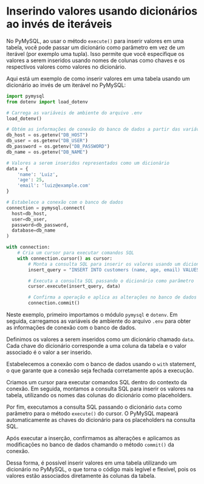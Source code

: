 # Inserindo valores usando dicionários ao invés de iteráveis

No PyMySQL, ao usar o método `execute()` para inserir valores em uma tabela, você pode passar um dicionário como parâmetro em vez de um iterável (por exemplo uma tupla). Isso permite que você especifique os valores a serem inseridos usando nomes de colunas como chaves e os respectivos valores como valores no dicionário.

Aqui está um exemplo de como inserir valores em uma tabela usando um dicionário ao invés de um iterável no PyMySQL:

```python
import pymysql
from dotenv import load_dotenv

# Carrega as variáveis de ambiente do arquivo .env
load_dotenv()

# Obtém as informações de conexão do banco de dados a partir das variáveis de ambiente
db_host = os.getenv("DB_HOST")
db_user = os.getenv("DB_USER")
db_password = os.getenv("DB_PASSWORD")
db_name = os.getenv("DB_NAME")

# Valores a serem inseridos representados como um dicionário
data = {
    'name': 'Luiz',
    'age': 25,
    'email': 'luiz@example.com'
}

# Estabelece a conexão com o banco de dados
connection = pymysql.connect(
  host=db_host,
  user=db_user,
  password=db_password,
  database=db_name
)

with connection:
    # Cria um cursor para executar comandos SQL
    with connection.cursor() as cursor:
        # Monta a consulta SQL para inserir os valores usando um dicionário
        insert_query = "INSERT INTO customers (name, age, email) VALUES (%(name)s, %(age)s, %(email)s)"

        # Executa a consulta SQL passando o dicionário como parâmetro
        cursor.execute(insert_query, data)

        # Confirma a operação e aplica as alterações no banco de dados
        connection.commit()
```

Neste exemplo, primeiro importamos o módulo `pymysql` e `dotenv`. Em seguida, carregamos as variáveis de ambiente do arquivo `.env` para obter as informações de conexão com o banco de dados.

Definimos os valores a serem inseridos como um dicionário chamado `data`. Cada chave do dicionário corresponde a uma coluna da tabela e o valor associado é o valor a ser inserido.

Estabelecemos a conexão com o banco de dados usando o `with` statement, o que garante que a conexão seja fechada corretamente após a execução.

Criamos um cursor para executar comandos SQL dentro do contexto da conexão. Em seguida, montamos a consulta SQL para inserir os valores na tabela, utilizando os nomes das colunas do dicionário como placeholders.

Por fim, executamos a consulta SQL passando o dicionário `data` como parâmetro para o método `execute()` do cursor. O PyMySQL mapeará automaticamente as chaves do dicionário para os placeholders na consulta SQL.

Após executar a inserção, confirmamos as alterações e aplicamos as modificações no banco de dados chamando o método `commit()` da conexão.

Dessa forma, é possível inserir valores em uma tabela utilizando um dicionário no PyMySQL, o que torna o código mais legível e flexível, pois os valores estão associados diretamente às colunas da tabela.
